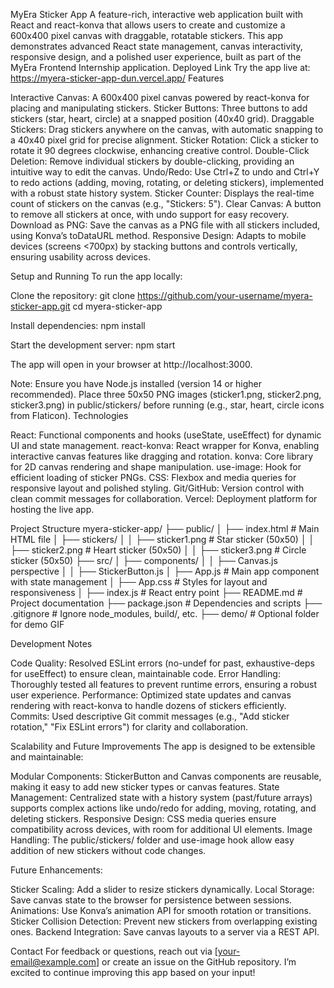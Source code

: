 MyEra Sticker App
A feature-rich, interactive web application built with React and react-konva that allows users to create and customize a 600x400 pixel canvas with draggable, rotatable stickers. This app demonstrates advanced React state management, canvas interactivity, responsive design, and a polished user experience, built as part of the MyEra Frontend Internship application.
Deployed Link
Try the app live at: https://myera-sticker-app-dun.vercel.app/
Features

Interactive Canvas: A 600x400 pixel canvas powered by react-konva for placing and manipulating stickers.
Sticker Buttons: Three buttons to add stickers (star, heart, circle) at a snapped position (40x40 grid).
Draggable Stickers: Drag stickers anywhere on the canvas, with automatic snapping to a 40x40 pixel grid for precise alignment.
Sticker Rotation: Click a sticker to rotate it 90 degrees clockwise, enhancing creative control.
Double-Click Deletion: Remove individual stickers by double-clicking, providing an intuitive way to edit the canvas.
Undo/Redo: Use Ctrl+Z to undo and Ctrl+Y to redo actions (adding, moving, rotating, or deleting stickers), implemented with a robust state history system.
Sticker Counter: Displays the real-time count of stickers on the canvas (e.g., "Stickers: 5").
Clear Canvas: A button to remove all stickers at once, with undo support for easy recovery.
Download as PNG: Save the canvas as a PNG file with all stickers included, using Konva’s toDataURL method.
Responsive Design: Adapts to mobile devices (screens <700px) by stacking buttons and controls vertically, ensuring usability across devices.

Setup and Running
To run the app locally:

Clone the repository:
git clone https://github.com/your-username/myera-sticker-app.git
cd myera-sticker-app


Install dependencies:
npm install


Start the development server:
npm start

The app will open in your browser at http://localhost:3000.


Note: Ensure you have Node.js installed (version 14 or higher recommended). Place three 50x50 PNG images (sticker1.png, sticker2.png, sticker3.png) in public/stickers/ before running (e.g., star, heart, circle icons from Flaticon).
Technologies

React: Functional components and hooks (useState, useEffect) for dynamic UI and state management.
react-konva: React wrapper for Konva, enabling interactive canvas features like dragging and rotation.
konva: Core library for 2D canvas rendering and shape manipulation.
use-image: Hook for efficient loading of sticker PNGs.
CSS: Flexbox and media queries for responsive layout and polished styling.
Git/GitHub: Version control with clean commit messages for collaboration.
Vercel: Deployment platform for hosting the live app.

Project Structure
myera-sticker-app/
├── public/
│   ├── index.html           # Main HTML file
│   ├── stickers/
│   │   ├── sticker1.png     # Star sticker (50x50)
│   │   ├── sticker2.png     # Heart sticker (50x50)
│   │   ├── sticker3.png     # Circle sticker (50x50)
├── src/
│   ├── components/
│   │   ├── Canvas.js perspective
│   │   ├── StickerButton.js
│   ├── App.js               # Main app component with state management
│   ├── App.css              # Styles for layout and responsiveness
│   ├── index.js             # React entry point
├── README.md                # Project documentation
├── package.json             # Dependencies and scripts
├── .gitignore               # Ignore node_modules, build/, etc.
├── demo/                    # Optional folder for demo GIF

Development Notes

Code Quality: Resolved ESLint errors (no-undef for past, exhaustive-deps for useEffect) to ensure clean, maintainable code.
Error Handling: Thoroughly tested all features to prevent runtime errors, ensuring a robust user experience.
Performance: Optimized state updates and canvas rendering with react-konva to handle dozens of stickers efficiently.
Commits: Used descriptive Git commit messages (e.g., "Add sticker rotation," "Fix ESLint errors") for clarity and collaboration.

Scalability and Future Improvements
The app is designed to be extensible and maintainable:

Modular Components: StickerButton and Canvas components are reusable, making it easy to add new sticker types or canvas features.
State Management: Centralized state with a history system (past/future arrays) supports complex actions like undo/redo for adding, moving, rotating, and deleting stickers.
Responsive Design: CSS media queries ensure compatibility across devices, with room for additional UI elements.
Image Handling: The public/stickers/ folder and use-image hook allow easy addition of new stickers without code changes.

Future Enhancements:

Sticker Scaling: Add a slider to resize stickers dynamically.
Local Storage: Save canvas state to the browser for persistence between sessions.
Animations: Use Konva’s animation API for smooth rotation or transitions.
Sticker Collision Detection: Prevent new stickers from overlapping existing ones.
Backend Integration: Save canvas layouts to a server via a REST API.

Contact
For feedback or questions, reach out via [your-email@example.com] or create an issue on the GitHub repository. I’m excited to continue improving this app based on your input!
